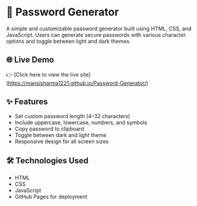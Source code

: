 # 🔐 Password Generator

A simple and customizable password generator built using HTML, CSS, and JavaScript. Users can generate secure passwords with various character options and toggle between light and dark themes.

## 🌐 Live Demo

👉 [Click here to view the live site] (https://mansisharma1221.github.io/Password-Generator/)

## ✨ Features

- Set custom password length (4–32 characters)
- Include uppercase, lowercase, numbers, and symbols
- Copy password to clipboard
- Toggle between dark and light theme
- Responsive design for all screen sizes

## 🛠️ Technologies Used

- HTML
- CSS
- JavaScript
- GitHub Pages for deployment
